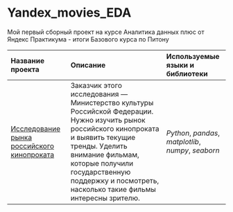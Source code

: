 # Yandex_movies_EDA

Мой первый сборный проект на курсе Аналитика данных плюс от Яндекс Практикума - итоги Базового курса по Питону

| Название проекта | Описание | Используемые языки и библиотеки | 
| :---------------------- | :---------------------- | :---------------------- |
| [Исследование рынка российского кинопроката](debtors_PRE-analysis) | Заказчик этого исследования — Министерство культуры Российской Федерации. Нужно изучить рынок российского кинопроката и выявить текущие тренды. Уделить внимание фильмам, которые получили государственную поддержку и посмотреть, насколько такие фильмы интересны зрителю.| *Python*, *pandas*, *matplotlib*, *numpy*, *seaborn*|
